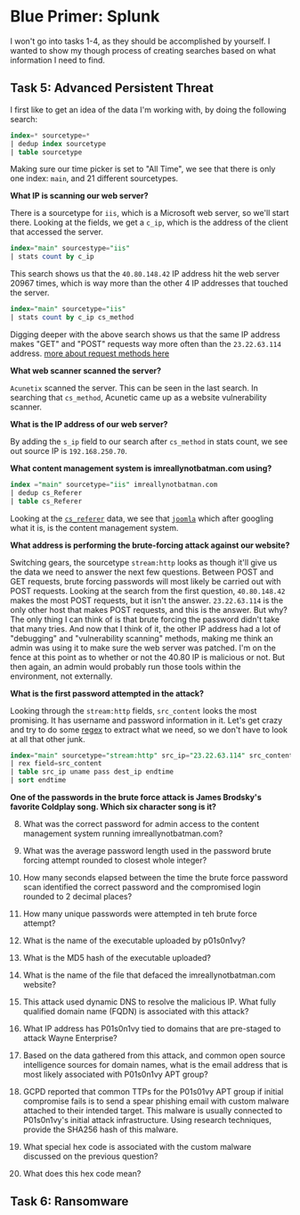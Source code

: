 # Blue Primer: Splunk
I won't go into tasks 1-4, as they should be accomplished by yourself. I wanted to show my though process of creating searches based on what information I need to find.

## Task 5: Advanced Persistent Threat
I first like to get an idea of the data I'm working with, by doing the following search:
```SQL
index=* sourcetype=* 
| dedup index sourcetype 
| table sourcetype
```
Making sure our time picker is set to "All Time", we see that there is only one index: `main`, and 21 different sourcetypes.

**What IP is scanning our web server?**

There is a sourcetype for `iis`, which is a Microsoft web server, so we'll start there. Looking at the fields, we get a `c_ip`, which is the address of the client that accessed the server. 
```SQL
index="main" sourcestype="iis"
| stats count by c_ip
```
This search shows us that the `40.80.148.42` IP address hit the web server 20967 times, which is way more than the other 4 IP addresses that touched the server.
```SQL
index="main" sourcetype="iis"
| stats count by c_ip cs_method
```
Digging deeper with the above search shows us that the same IP address makes "GET" and "POST" requests way more often than the `23.22.63.114` address. [more about request methods here](http://en.wikipedia.org/wiki/Hypertext_Transfer_Protocol)

**What web scanner scanned the server?**

`Acunetix` scanned the server. This can be seen in the last search. In searching that `cs_method`, Acunetic came up as a website vulnerability scanner.

**What is the IP address of our web server?**

By adding the `s_ip` field to our search after `cs_method` in stats count, we see out source IP is `192.168.250.70`.

**What content management system is imreallynotbatman.com using?**

```SQL
index ="main" sourcetype="iis" imreallynotbatman.com
| dedup cs_Referer
| table cs_Referer
```
Looking at the [`cs_referer`](https://www.techopedia.com/definition/1583/referrer) data, we see that [`joomla`](https://www.joomla.org/about-joomla.html) which after googling what it is, is the content management system.

**What address is performing the brute-forcing attack against our website?**

Switching gears, the sourcetype `stream:http` looks as though it'll give us the data we need to answer the next few questions. Between POST and GET requests, brute forcing passwords will most likely be carried out with POST requests. Looking at the search from the first question, `40.80.148.42` makes the most POST requests, but it isn't the answer. `23.22.63.114` is the only other host that makes POST requests, and this is the answer. But why? The only thing I can think of is that brute forcing the password didn't take that many tries. And now that I think of it, the other IP address had a lot of "debugging" and "vulnerability scanning" methods, making me think an admin was using it to make sure the web server was patched. I'm on the fence at this point as to whether or not the 40.80 IP is malicious or not. But then again, an admin would probably run those tools within the environment, not externally.

**What is the first password attempted in the attack?**

Looking through the `stream:http` fields, `src_content` looks the most promising. It has username and password information in it. Let's get crazy and try to do some [regex](https://www.rexegg.com/regex-quickstart.html) to extract what we need, so we don't have to look at all that other junk.

```SQL
index="main" sourcetype="stream:http" src_ip="23.22.63.114" src_content!\=""
| rex field=src_content
| table src_ip uname pass dest_ip endtime
| sort endtime
```

**One of the passwords in the brute force attack is James Brodsky's favorite Coldplay song. Which six character song is it?**


8. What was the correct password for admin access to the content management system running imreallynotbatman.com?

9. What was the average password length used in the password brute forcing attempt rounded to closest whole integer?

10. How many seconds elapsed between the time the brute force password scan identified the correct password and the compromised login rounded to 2 decimal places?

11. How many unique passwords were attempted in teh brute force attempt?

12. What is the name of the executable uploaded by p01s0n1vy?

13. What is the MD5 hash of the executable uploaded?

14. What is the name of the file that defaced the imreallynotbatman.com website?

15. This attack used dynamic DNS to resolve the malicious IP. What fully qualified domain name (FQDN) is associated with this attack?

16. What IP address has P01s0n1vy tied to domains that are pre-staged to attack Wayne Enterprise?

17. Based on the data gathered from this attack, and common open source intelligence sources for domain names, what is the email address that is most likely associated with P01s0n1vy APT group?

18. GCPD reported that common TTPs for the P01s01vy APT group if initial compromise fails is to send a spear phishing email with custom malware attached to their intended target. This malware is usually connected to P01s0n1vy's initial attack infrastructure. Using research techniques, provide the SHA256 hash of this malware.

19. What special hex code is associated with the custom malware discussed on the previous question?

20. What does this hex code mean?

## Task 6: Ransomware

